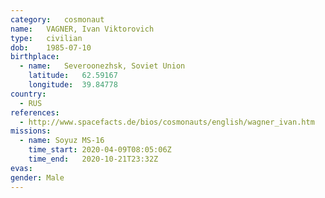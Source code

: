 ```yaml
---
category:	cosmonaut
name:	VAGNER, Ivan Viktorovich 
type:	civilian
dob:	1985-07-10
birthplace:
  - name:	Severoonezhsk, Soviet Union
    latitude:	62.59167
    longitude:	39.84778
country:
  - RUS
references:
  - http://www.spacefacts.de/bios/cosmonauts/english/wagner_ivan.htm
missions:
  - name: Soyuz MS-16
    time_start: 2020-04-09T08:05:06Z
    time_end:	2020-10-21T23:32Z
evas:
gender:	Male
---
```

